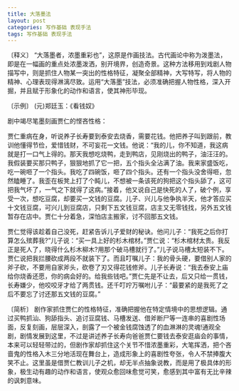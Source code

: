 ```yaml
---
title: 大落墨法
layout: post
categories: 写作基础 表现手法
tags: 写作基础 表现手法
---
```


〔释义〕 “大落墨者，浓墨重彩也”，这原是作画技法。古代画论中称为泼墨法，即是在一幅画的重点处浓墨泼洒，别开境界，创造奇景。这种方法移用到戏剧人物描写中，则是抓住人物某一突出的性格特征，凝聚全部精神，大写特写，将人物的精神、心理表现得淋漓尽致。运用“大落墨”技法，必须准确把握人物性格，深入开掘，并且赋于形象化的动作和语言，使其神形毕现。

〔示例〕 (元)郑廷玉：《看钱奴》

剧中竭尽笔墨刻画贾仁的悭吝性格：

贾仁重病在身，听说养子长寿要到泰安去烧香，需要花钱。他把养子叫到跟前，教训他懂得节俭，爱惜钱财，不可妄花一文钱。他说：“我的儿，你不知道，我这病就是打一口气上得的。那天我想吃烧鸭，走到鸭店，见刚烧出的鸭子，油汪汪的。我假装要买那只鸭子，狠狠地抓了它一把，五个指头全沾满了油。我来家盛饭吃，吃一碗咂了一个指头。我吃了四碗饭，咂了四个指头。还有一个指头没舍得咂，忽然瞌睡了。我歪在板凳上打了个盹儿，不想被一条该死的狗把这个指头舔了，这可把我气坏了，一气之下就得了这病。”接着，他又说自己是快死的人了，破个例，享受一次，想吃豆腐，却要买一文钱的豆腐。儿子、兴儿与他争执半天，他才答应买十文钱豆腐，可兴儿到豆腐店，只剩下五文钱豆腐，店主又无零钱找，另外五文钱暂存在店中。贾仁十分着急，深怕店主搬家，讨不回那五文钱。

贾仁觉得该趁着自己没死，赶紧告诉儿子爱财的秘诀。他问儿子：“我死之后你打算怎么殡葬我?”儿子说：“买一具上好的杉木棺材。”贾仁说：“杉木棺材太贵。我反正是死人了，晓得什么杉木柳木?用那个破马槽就行了。”儿子说马槽太短装不下。贾仁说把我拦腰砍成两段不就装下了。而且叮嘱儿子：我的骨头硬，要借别人家的斧子砍，不要用自家斧头，砍卷了刃又得花钱修斧。儿子长寿说：“我去泰安上庙给你烧香还愿，你的病会好的。给我些钱吧。”贾仁先是不让去，后又只给一贯钱，长寿嫌少，他咬咬牙才给了两贯钱。还千叮咛万嘱咐儿子：“最要紧的是我死了之后不要忘了讨还那五文钱的豆腐。”

〔简析〕 剧作家抓住贾仁的性格特征，准确把握他在特定情境中的思想逻辑。通过买鸭抓汕、狗舔指头、追讨豆腐钱、马槽发送、借斧断尸等一连串的喜剧性场面，反复刻画，层层深入，剖露了一个被金钱腐蚀透了的血淋淋的灵魂!通观全剧，剧情发展到这里，不过是讲述养子长寿向爸爸贾仁要钱去泰安逛庙会的事情，本来可以轻轻带过的，但剧作家却抓住这个关节不惜浓墨重彩，大笔挥洒，把个吝啬鬼的性格入木三分地活现在舞台上，造成形象上的喜剧性夸张，令人不禁捧腹大笑不止。这里虽是借贾仁教训儿子之机，却无半点抽象说教，而是用了极具体的形象，极生动有趣的动作和语言，使观众愈回味愈觉可笑，愈感到其中富有无比辛辣的讽刺意味。 